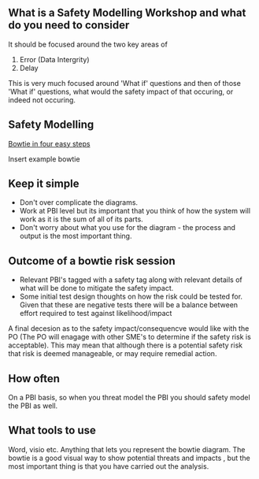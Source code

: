 ## What is a Safety Modelling Workshop and what do you need to consider

It should be focused around the two key areas of

1. Error (Data Intergrity)
2. Delay

This is very much focused around 'What if' questions and then of those 'What if' questions, what would the safety impact of that occuring, or indeed not occuring.

## Safety Modelling
   
 [Bowtie in four easy steps](https://www.youtube.com/watch?v=PHbLQWqojC8)
 
  Insert example bowtie
  
 

 ## Keep it simple
 
 * Don't over complicate the diagrams. 
 * Work at PBI level but its important that you think of how the system will work as it is the sum of all of its parts.
 * Don't worry about what you use for the diagram - the process and output is the most important thing. 
 
 
 
 ## Outcome of a bowtie risk session
 
 * Relevant PBI's tagged with a safety tag along with relevant details of what will be done to mitigate the safety impact.
 * Some initial test design thoughts on how the risk could be tested for. Given that these are negative tests there will be a
   balance between effort required to test against likelihood/impact
  
  A final decesion as to the safety impact/consequencve would like with the PO (The PO will enagage with other SME's to determine if
  the safety risk is acceptable). This may mean that although there is a potential safety risk that risk is deemed manageable, or may 
  require remedial action.

  
  
   
 ## How often
 
 
 On a PBI basis, so when you threat model the PBI you should safety model the PBI as well. 
 
 
 ## What tools to use
 
 Word, visio etc. Anything that lets you represent the bowtie diagram. The bowtie is a good visual way to show potential threats and impacts , but the most important thing is that you have carried out the analysis.
 
 
 
